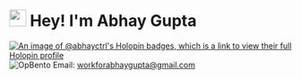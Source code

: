 # <img src="https://emojis.slackmojis.com/emojis/images/1531849430/4246/blob-sunglasses.gif?1531849430" width="30"/> Hey! I'm Abhay Gupta

[![An image of @abhayctrl's Holopin badges, which is a link to view their full Holopin profile](https://holopin.me/abhayctrl)](https://holopin.io/@abhayctrl)
![OpBento](https://firebasestorage.googleapis.com/v0/b/smartkaksha-fe32c.appspot.com/o/opbento%2Febhay75989.png?alt=media)
Email: [workforabhaygupta@gmail.com](mailto:workforabhaygupta@gmail.com)
